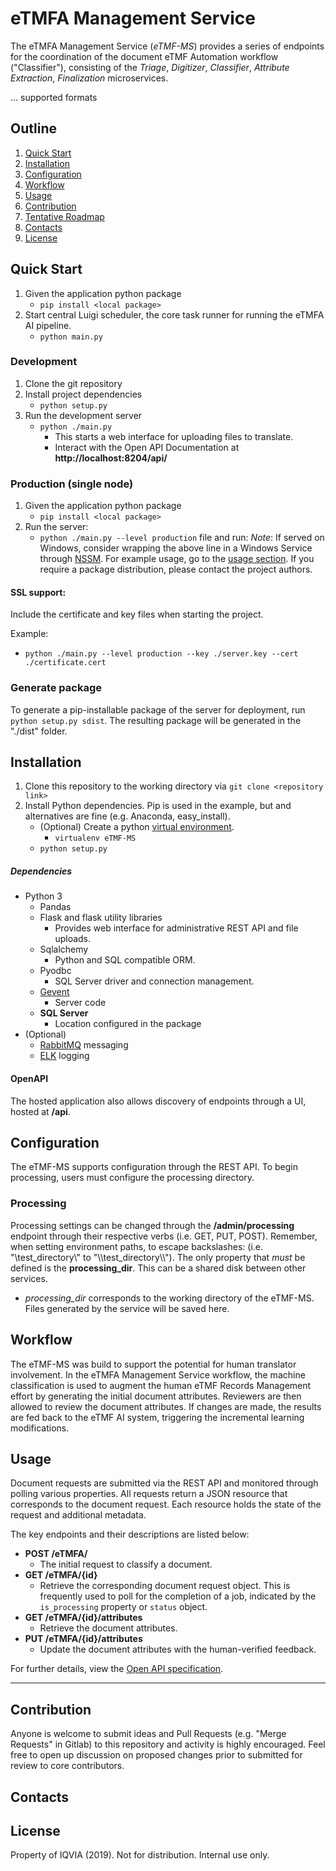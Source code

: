 
# eTMFA Management Service

The eTMFA Management Service (<em>eTMF-MS</em>) provides a series of endpoints for the coordination of the document eTMF Automation workflow ("Classifier"), consisting of the <em>Triage</em>, <em>Digitizer</em>, <em>Classifier</em>, <em>Attribute Extraction</em>, <em>Finalization</em> microservices. 

... supported formats
## Outline

1. [Quick Start](#quick-start)
2. [Installation](#installation)
3. [Configuration](#configuration)
4. [Workflow](#workflow)
5. [Usage](#usage)
6. [Contribution](#contribution)
7. [Tentative Roadmap](#roadmap)
8. [Contacts](#contacts)
9. [License](#license)

## Quick Start
1. Given the application python package
   * ```pip install <local package>```
2. Start central Luigi scheduler, the core task runner for running the eTMFA AI pipeline.
   * ```python main.py```


### Development
1. Clone the git repository
2. Install project dependencies
    * `python setup.py`
4. Run the development server
    * `python ./main.py`
        * This starts a web interface for uploading files to translate.
        * Interact with the Open API Documentation at **http://localhost:8204/api/**

### Production (single node)
1. Given the application python package
   * `pip install <local package>`
2. Run the server:
    * `python ./main.py --level production` file and run:
*Note*: If served on Windows, consider wrapping the above line in a Windows Service through [NSSM](https://www.nssm.cc). For example usage, go to the [usage section](#usage). If you require a package distribution, please contact the project authors.

#### SSL support:
Include the certificate and key files when starting the project.

Example:
* `python ./main.py --level production --key ./server.key --cert ./certificate.cert`

### Generate package

To generate a pip-installable package of the server for deployment, run `python setup.py sdist`. The resulting package will be generated in the "./dist" folder.

## Installation

1. Clone this repository to the working directory via ```git clone <repository link>```
2. Install Python dependencies. Pip is used in the example, but and alternatives are fine (e.g. Anaconda, easy_install).
   * (Optional) Create a python [virtual environment](http://python-guide-pt-br.readthedocs.io/en/latest/dev/virtualenvs/).
      * ```virtualenv eTMF-MS```
   * ```python setup.py```

##### Dependencies
* Python 3 
  * Pandas
  * Flask and flask utility libraries
      * Provides web interface for administrative REST API and file uploads.
  * Sqlalchemy
      * Python and SQL compatible ORM. 
  * Pyodbc
      *  SQL Server driver and connection management.
  * [Gevent](http://www.gevent.org/index.html)
    * Server code
  * **SQL Server**
    * Location configured in the package
 * (Optional)
   * [RabbitMQ](https://www.rabbitmq.com) messaging
   * [ELK](https://www.elastic.co/elk-stack) logging

#### OpenAPI
The hosted application also allows discovery of endpoints through a UI, hosted at **<hostname>/api**. 

## Configuration

The eTMF-MS supports configuration through the REST API. To begin processing, users must configure the processing directory.

### Processing
Processing settings can be changed through the **/admin/processing** endpoint through their respective verbs (i.e. GET, PUT, POST). Remember, when setting environment paths, to escape backslashes: (i.e. "\\test_directory\\" to "\\\test_directory\\\\"). The only property that <em>must</em> be defined is the **processing_dir**. This can be a shared disk between other services.
* <em>processing_dir</em> corresponds to the working directory of the eTMF-MS. Files generated by the service will be saved here.

## Workflow
The eTMF-MS was build to support the potential for human translator involvement. In the eTMFA Management Service workflow, the machine classification is used to augment the human eTMF Records Management effort by generating the initial document attributes. Reviewers are then allowed to review the document attributes. If changes are made, the results are fed back to the eTMF AI system, triggering the incremental learning modifications.

## Usage

Document requests are submitted via the REST API and monitored through polling various properties. All requests return a JSON resource that corresponds to the document request. Each resource holds the state of the request and additional metadata.

The key endpoints and their descriptions are listed below:
* **POST /eTMFA/**
    * The initial request to classify a document.
* **GET /eTMFA/{id}**
    * Retrieve the corresponding document request object. This is frequently used to poll for the completion of a job, indicated by the ```is_processing``` property or ```status``` object.
* **GET /eTMFA/{id}/attributes**
    * Retrieve the document attributes.
* **PUT /eTMFA/{id}/attributes**
    * Update the document attributes with the human-verified feedback.

For further details, view the [Open API specification](OpenAPI).

---

## Contribution
Anyone is welcome to submit ideas and Pull Requests (e.g. "Merge Requests" in Gitlab) to this repository and activity is highly encouraged. Feel free to open up discussion on proposed changes prior to submitted for review to core contributors. 

## Contacts

## License
Property of IQVIA (2019). Not for distribution. Internal use only.

